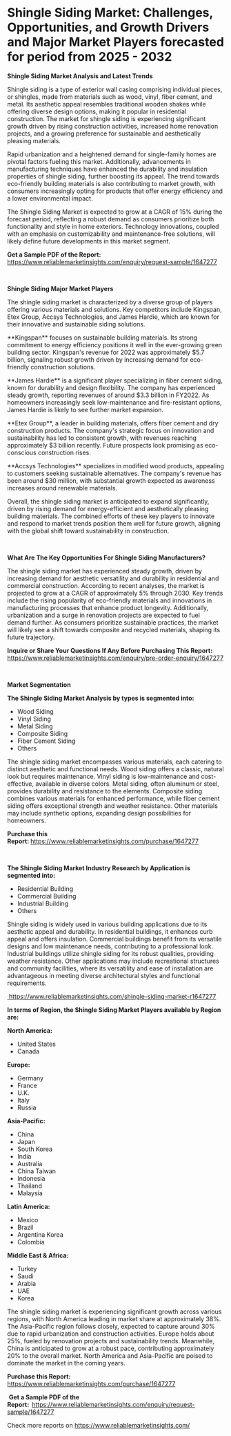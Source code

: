 <p><h1>Shingle Siding Market: Challenges, Opportunities, and Growth Drivers and Major Market Players forecasted for period from 2025 - 2032</h1></p><p><strong>Shingle Siding Market Analysis and Latest Trends</strong></p>
<p><p>Shingle siding is a type of exterior wall casing comprising individual pieces, or shingles, made from materials such as wood, vinyl, fiber cement, and metal. Its aesthetic appeal resembles traditional wooden shakes while offering diverse design options, making it popular in residential construction. The market for shingle siding is experiencing significant growth driven by rising construction activities, increased home renovation projects, and a growing preference for sustainable and aesthetically pleasing materials.</p><p>Rapid urbanization and a heightened demand for single-family homes are pivotal factors fueling this market. Additionally, advancements in manufacturing techniques have enhanced the durability and insulation properties of shingle siding, further boosting its appeal. The trend towards eco-friendly building materials is also contributing to market growth, with consumers increasingly opting for products that offer energy efficiency and a lower environmental impact.</p><p>The Shingle Siding Market is expected to grow at a CAGR of 15% during the forecast period, reflecting a robust demand as consumers prioritize both functionality and style in home exteriors. Technology innovations, coupled with an emphasis on customizability and maintenance-free solutions, will likely define future developments in this market segment.</p></p>
<p><strong>Get a Sample PDF of the Report:&nbsp;</strong> <a href="https://www.reliablemarketinsights.com/enquiry/request-sample/1647277?utm_campaign=1937&utm_medium=2&utm_source=Github&utm_content=ia&utm_term=05042025&utm_id=shingle-siding">https://www.reliablemarketinsights.com/enquiry/request-sample/1647277</a></p>
<p>&nbsp;</p>
<p><strong>Shingle Siding Major Market Players</strong></p>
<p><p>The shingle siding market is characterized by a diverse group of players offering various materials and solutions. Key competitors include Kingspan, Etex Group, Accsys Technologies, and James Hardie, which are known for their innovative and sustainable siding solutions.</p><p>**Kingspan** focuses on sustainable building materials. Its strong commitment to energy efficiency positions it well in the ever-growing green building sector. Kingspan's revenue for 2022 was approximately $5.7 billion, signaling robust growth driven by increasing demand for eco-friendly construction solutions.</p><p>**James Hardie** is a significant player specializing in fiber cement siding, known for durability and design flexibility. The company has experienced steady growth, reporting revenues of around $3.3 billion in FY2022. As homeowners increasingly seek low-maintenance and fire-resistant options, James Hardie is likely to see further market expansion.</p><p>**Etex Group**, a leader in building materials, offers fiber cement and dry construction products. The company's strategic focus on innovation and sustainability has led to consistent growth, with revenues reaching approximately $3 billion recently. Future prospects look promising as eco-conscious construction rises.</p><p>**Accsys Technologies** specializes in modified wood products, appealing to customers seeking sustainable alternatives. The company's revenue has been around $30 million, with substantial growth expected as awareness increases around renewable materials. </p><p>Overall, the shingle siding market is anticipated to expand significantly, driven by rising demand for energy-efficient and aesthetically pleasing building materials. The combined efforts of these key players to innovate and respond to market trends position them well for future growth, aligning with the global shift toward sustainability in construction.</p></p>
<p>&nbsp;</p>
<p><strong>What Are The Key Opportunities For Shingle Siding Manufacturers?</strong></p>
<p><p>The shingle siding market has experienced steady growth, driven by increasing demand for aesthetic versatility and durability in residential and commercial construction. According to recent analyses, the market is projected to grow at a CAGR of approximately 5% through 2030. Key trends include the rising popularity of eco-friendly materials and innovations in manufacturing processes that enhance product longevity. Additionally, urbanization and a surge in renovation projects are expected to fuel demand further. As consumers prioritize sustainable practices, the market will likely see a shift towards composite and recycled materials, shaping its future trajectory.</p></p>
<p><strong>Inquire or Share Your Questions If Any Before Purchasing This Report:</strong> <a href="https://www.reliablemarketinsights.com/enquiry/pre-order-enquiry/1647277?utm_campaign=1937&utm_medium=2&utm_source=Github&utm_content=ia&utm_term=05042025&utm_id=shingle-siding">https://www.reliablemarketinsights.com/enquiry/pre-order-enquiry/1647277</a></p>
<p>&nbsp;</p>
<p><strong>Market Segmentation</strong></p>
<p><strong>The Shingle Siding Market Analysis by types is segmented into:</strong></p>
<p><ul><li>Wood Siding</li><li>Vinyl Siding</li><li>Metal Siding</li><li>Composite Siding</li><li>Fiber Cement Siding</li><li>Others</li></ul></p>
<p><p>The shingle siding market encompasses various materials, each catering to distinct aesthetic and functional needs. Wood siding offers a classic, natural look but requires maintenance. Vinyl siding is low-maintenance and cost-effective, available in diverse colors. Metal siding, often aluminum or steel, provides durability and resistance to the elements. Composite siding combines various materials for enhanced performance, while fiber cement siding offers exceptional strength and weather resistance. Other materials may include synthetic options, expanding design possibilities for homeowners.</p></p>
<p><strong>Purchase this Report:&nbsp;</strong><a href="https://www.reliablemarketinsights.com/purchase/1647277?utm_campaign=1937&utm_medium=2&utm_source=Github&utm_content=ia&utm_term=05042025&utm_id=shingle-siding">https://www.reliablemarketinsights.com/purchase/1647277</a></p>
<p>&nbsp;</p>
<p><strong>The Shingle Siding Market Industry Research by Application is segmented into:</strong></p>
<p><ul><li>Residential Building</li><li>Commercial Building</li><li>Industrial Building</li><li>Others</li></ul></p>
<p><p>Shingle siding is widely used in various building applications due to its aesthetic appeal and durability. In residential buildings, it enhances curb appeal and offers insulation. Commercial buildings benefit from its versatile designs and low maintenance needs, contributing to a professional look. Industrial buildings utilize shingle siding for its robust qualities, providing weather resistance. Other applications may include recreational structures and community facilities, where its versatility and ease of installation are advantageous in meeting diverse architectural styles and functional requirements.</p></p>
<p><a href="https://www.reliablemarketinsights.com/shingle-siding-market-r1647277?utm_campaign=1937&utm_medium=2&utm_source=Github&utm_content=ia&utm_term=05042025&utm_id=shingle-siding">&nbsp;https://www.reliablemarketinsights.com/shingle-siding-market-r1647277</a></p>
<p><strong>In terms of Region, the Shingle Siding Market Players available by Region are:</strong></p>
<p>
    <p> <strong> North America: </strong>
        <ul>
            <li>United States</li>
            <li>Canada</li>
        </ul>
        </p> 
    <p> <strong> Europe: </strong>
        <ul>
            <li>Germany</li>
            <li>France</li>
            <li>U.K.</li>
            <li>Italy</li>
            <li>Russia</li>
        </ul>
        </p> 
    <p> <strong> Asia-Pacific: </strong>
        <ul>
            <li>China</li>
            <li>Japan</li>
            <li>South Korea</li>
            <li>India</li>
            <li>Australia</li>
            <li>China Taiwan</li>
            <li>Indonesia</li>
            <li>Thailand</li>
            <li>Malaysia</li>
        </ul>
        </p> 
    <p> <strong> Latin America: </strong>
        <ul>
            <li>Mexico</li>
            <li>Brazil</li>
            <li>Argentina Korea</li>
            <li>Colombia</li>
        </ul>
        </p> 
    <p> <strong> Middle East & Africa: </strong>
        <ul>
            <li>Turkey</li>
            <li>Saudi</li>
            <li>Arabia</li>
            <li>UAE</li>
            <li>Korea</li>
        </ul>
    </p>
    </p>
<p><p>The shingle siding market is experiencing significant growth across various regions, with North America leading in market share at approximately 38%. The Asia-Pacific region follows closely, expected to capture around 30% due to rapid urbanization and construction activities. Europe holds about 25%, fueled by renovation projects and sustainability trends. Meanwhile, China is anticipated to grow at a robust pace, contributing approximately 20% to the overall market. North America and Asia-Pacific are poised to dominate the market in the coming years.</p></p>
<p><strong>Purchase this Report: </strong><a href="https://www.reliablemarketinsights.com/purchase/1647277?utm_campaign=1937&utm_medium=2&utm_source=Github&utm_content=ia&utm_term=05042025&utm_id=shingle-siding">https://www.reliablemarketinsights.com/purchase/1647277</a></p>
<p>&nbsp;<strong>Get a Sample PDF of the Report:&nbsp;&nbsp;</strong><a href="https://www.reliablemarketinsights.com/enquiry/request-sample/1647277?utm_campaign=1937&utm_medium=2&utm_source=Github&utm_content=ia&utm_term=05042025&utm_id=shingle-siding">https://www.reliablemarketinsights.com/enquiry/request-sample/1647277</a></p>
<p><strong></strong></p>
<p>Check more reports on <a href="https://www.reliablemarketinsights.com/?utm_campaign=1937&utm_medium=2&utm_source=Github&utm_content=ia&utm_term=05042025&utm_id=shingle-siding">https://www.reliablemarketinsights.com/</a></p>